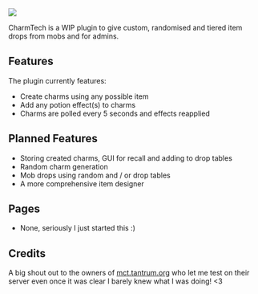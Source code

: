 <img src="https://github.com/Sefiraat/CharmTech/blob/master/images/wiki/logo/logo_large.png">

CharmTech is a WIP plugin to give custom, randomised and tiered item drops from mobs and for admins.

## Features
The plugin currently features:
* Create charms using any possible item
* Add any potion effect(s) to charms
* Charms are polled every 5 seconds and effects reapplied

## Planned Features
* Storing created charms, GUI for recall and adding to drop tables
* Random charm generation
* Mob drops using random and / or drop tables
* A more comprehensive item designer

## Pages
* None, seriously I just started this :)


## Credits
A big shout out to the owners of [mct.tantrum.org](https://mct.enjin.com/) who let me test on their server even once it was clear I barely knew what I was doing! <3
